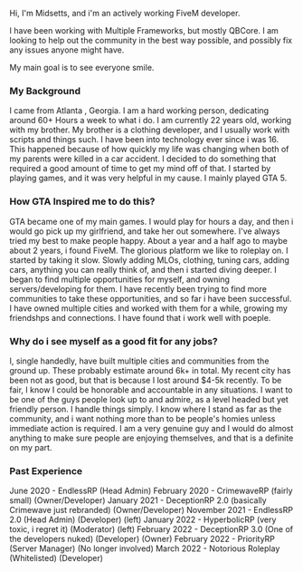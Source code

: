 Hi, I'm Midsetts, and i'm an actively working FiveM developer.

I have been working with Multiple Frameworks, but mostly QBCore. 
I am looking to help out the community in the best way possible, and possibly fix any issues anyone might have. 

My main goal is to see everyone smile.

### My Background

I came from Atlanta , Georgia. I am a hard working person, dedicating around 60+ Hours a week to what i do. I am currently 22 years old, working with my brother. My brother is a clothing developer, and I usually work with scripts and things such. I have been into technology ever since i was 16. This happened because of how quickly my life was changing when both of my parents were killed in a car accident. I decided to do something that required a good amount of time to get my mind off of that. I started by playing games, and it was very helpful in my cause. I mainly played GTA 5. 

### How GTA Inspired me to do this?

GTA became one of my main games. I would play for hours a day, and then i would go pick up my girlfriend, and take her out somewhere. I've always tried my best to make people happy. About a year and a half ago to maybe about 2 years, i found FiveM. The glorious platform we like to roleplay on. I started by taking it slow. Slowly adding MLOs, clothing, tuning cars, adding cars, anything you can really think of, and then i started diving deeper. I began to find multiple opportunities for myself, and owning servers/developing for them. I have recently been trying to find more communities to take these opportunities, and so far i have been successful. I have owned multiple cities and worked with them for a while, growing my friendshps and connections. I have found that i work well with poeple.

### Why do i see myself as a good fit for any jobs? 

I, single handedly, have built multiple cities and communities from the ground up. These probably estimate around 6k+ in total. My recent city has been not as good, but that is because I lost around $4-5k recently. To be fair, I know I could be honorable and accountable in any situations. I want to be one of the guys people look up to and admire, as a level headed but yet friendly person. I handle things simply. I know where I stand as far as the community, and i want nothing more than to be people's homies unless immediate action is required. I am a very genuine guy and I would do almost anything to make sure people are enjoying themselves, and that is a definite on my part. 

### Past Experience

June 2020 - EndlessRP (Head Admin)
February 2020 - CrimewaveRP (fairly small) (Owner/Developer)
January 2021 - DeceptionRP 2.0 (basically Crimewave just rebranded) (Owner/Developer)
November 2021 - EndlessRP 2.0 (Head Admin) (Developer) (left)
January 2022 - HyperbolicRP (very toxic, i regret it) (Moderator) (left)
February 2022 - DeceptionRP 3.0 (One of the developers nuked) (Developer) (Owner) 
February 2022 - PriorityRP (Server Manager) (No longer involved)
March 2022 - Notorious Roleplay (Whitelisted) (Developer)

